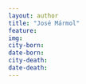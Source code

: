 ```yaml
---
layout: author
title: "José Mármol"
feature: 
img:
city-born: 
date-born: 
city-death: 
date-death:
---
```

